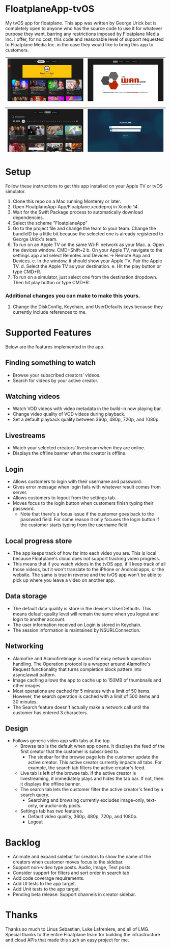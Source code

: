 # FloatplaneApp-tvOS
My tvOS app for floatplane. This app was written by George Urick but is completely open to anyone who has the source code to use it for whatever purpose they want, barring any restrictions imposed by Floatplane Media Inc. I offer, for no cost, this code and reasonable level of support requested to Floatplane Media Inc. in the case they would like to bring this app to customers.

| ![image](https://github.com/curiousurick/FloatplaneApp-tvOS/blob/main/Assets/Browse_Screenshot.png) | ![image](https://github.com/curiousurick/FloatplaneApp-tvOS/blob/main/Assets/LiveOffline_Screenshot.png) |
| --- | --- |

| ![image](https://github.com/curiousurick/FloatplaneApp-tvOS/blob/main/Assets/Search_Screenshot.png) | ![image](https://github.com/curiousurick/FloatplaneApp-tvOS/blob/main/Assets/Login_Screenshot.png) |
| --- | --- |

# Setup
Follow these instructions to get this app installed on your Apple TV or tvOS simulator.
1. Clone this repo on a Mac running Monterey or later.
2. Open FloatplaneApp-App/Floatplane.xcodeproj in Xcode 14.
3. Wait for the Swift Package process to automatically download dependencies.
4. Select the scheme "FloatplaneApp"
5. Go to the project file and change the team to your team. Change the bundleID by a little bit because the selected one is already registered to George Urick's team.
6. To run on an Apple TV on the same Wi-Fi network as your Mac.
    a. Open the devices window. CMD+Shift+2
    b. On your Apple TV, navigate to the settings app and select Remotes and Devices -> Remote App and Devices.
    c. In the window, it should show your Apple TV. Pair the Apple TV.
    d. Select the Apple TV as your destination.
    e. Hit the play button or type CMD+R.
7. To run on a simulator, just select one from the destination dropdown. Then hit play button or type CMD+R.

### Additional changes you can make to make this yours.
1. Change the DiskConfig, Keychain, and UserDefaults keys because they currently include references to me.

# Supported Features
Below are the features implemented in the app.

## Finding something to watch
- Browse your subscribed creators' videos.
- Search for videos by your active creator.

## Watching videos
- Watch VOD videos with video metadata in the build-in now playing bar.
- Change video quality of VOD videos during playback.
- Set a default playback quality between 360p, 480p, 720p, and 1080p.

## Livestreams
- Watch your selected creators' livestream when they are online.
- Displays the offline banner when the creator is offline.

## Login
- Allows customers to login with their username and password.
- Gives error message when login fails with whatever result comes from server.
- Allows customers to logout from the settings tab.
- Moves focus to the login button when customers finish typing their password.
    - Note that there's a focus issue if the customer goes back to the password field. For some reason it only focuses the login button if the customer starts typing from the username field.
    
## Local progress store
- The app keeps track of how far into each video you are. This is local because Floatplane's cloud does not support tracking video progress.
- This means that if you watch videos in the tvOS app, it'll keep track of all those videos, but it won't translate to the iPhone or Android apps, or the website. The same is true in reverse and the tvOS app won't be able to pick up where you leave a video on another app.

## Data storage
- The default data quality is store in the device's UserDefaults. This means default quality level will remain the same when you logout and login to another account.
- The user information received on Login is stored in Keychain.
- The session information is maintained by NSURLConnection.

## Networking
- Alamofire and AlamofireImage is used for easy network operation handling. The Operation protocol is a wrapper around Alamofire's Request functionality that turns completion block pattern into async/await pattern.
- Image caching allows the app to cache up to 150MB of thumbnails and other images.
- Most operations are cached for 5 minutes with a limit of 50 items. However, the search operation is cached with a limit of 500 items and 30 minutes.
- The Search feature doesn't actually make a network call until the customer has entered 3 characters.
    
## Design
- Follows generic video app with tabs at the top.
    - Browse tab is the default when app opens. It displays the feed of the first creator that the customer is subscribed to.
        - The sidebar for the browse page lets the customer update the active creator. This active creator currently impacts all tabs. For example, the search tab filters the active creator's feed.
    - Live tab is left of the browse tab. If the active creator is livestreaming, it immediately plays and hides the tab bar. If not, then it displays the offline banner.
    - The search tab lets the customer filter the active creator's feed by a search query.
        - Searching and browsing currently excludes image-only, text-only, or audio-only posts.
    - Settings tab has two features.
        - Default video quality, 360p, 480p, 720p, and 1080p.
        - Logout

# Backlog
- Animate and expand sidebar for creators to show the name of the creators when customer moves focus to the sidebar.
- Support non-video type posts. Audio, Image, Text posts.
- Consider support for filters and sort order in search tab
- Add code coverage requirements.
- Add UI tests to the app target.
- Add Unit tests to the app target.
- Pending beta release: Support channels in creator sidebar.

# Thanks
Thanks so much to Linus Sebastian, Luke Lafreniere, and all of LMG. Special thanks to the entire Floatplane team for building the infrastructure and cloud APIs that made this such an easy project for me.
